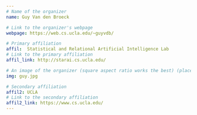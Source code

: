 ```yaml
---
# Name of the organizer
name: Guy Van den Broeck

# Link to the organizer's webpage
webpage: https://web.cs.ucla.edu/~guyvdb/

# Primary affiliation
affil:  Statistical and Relational Artificial Intelligence Lab
# Link to the primary affiliation
affil_link: http://starai.cs.ucla.edu/

# An image of the organizer (square aspect ratio works the best) (place in the `assets/img/organizers` directory)
img: guy.jpg

# Secondary affiliation
affil2: UCLA
# Link to the secondary affiliation
affil2_link: https://www.cs.ucla.edu/
---
```

